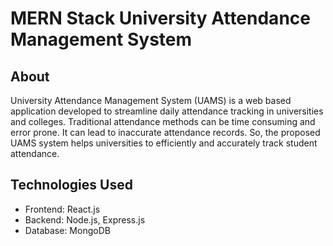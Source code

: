 # MERN Stack University Attendance Management System

## About

University Attendance Management System (UAMS) is a web based application developed to
streamline daily attendance tracking in universities and colleges. Traditional attendance methods
can be time consuming and error prone. It can lead to inaccurate attendance records. So, the
proposed UAMS system helps universities to efficiently and accurately track student attendance.

## Technologies Used

- Frontend: React.js
- Backend: Node.js, Express.js
- Database: MongoDB
